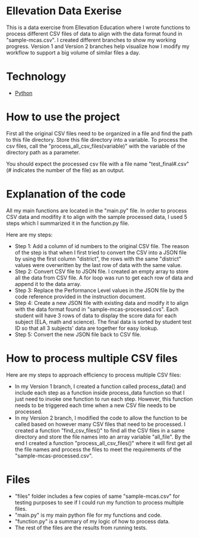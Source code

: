 # Ellevation Data Exerise

This is a data exercise from Ellevation Education where I wrote functions to process different CSV files of data to align with the data format found in "sample-mcas.csv". I created different branches to show my working progress. Version 1 and Version 2 branches help visualize how I modify my workflow to support a big volume of similar files a day. 

# Technology

* [Python](https://www.python.org/)

# How to use the project
First all the original CSV files need to be organized in a file and find the path to this file directory. Store this file directory into a variable. To process the csv files, call the "process_all_csv_files(variable)" with the variable of the directory path as a parameter. 

You should expect the processed csv file with a file name "test_final#.csv" (# indicates the number of the file) as an output. 
# Explanation of the code
All my main functions are located in the "main.py" file. In order to process CSV data and modifity it to align with the sample processed data, I used 5 steps which I summarized it in the function.py file.

Here are my steps:

- Step 1: Add a column of id numbers to the original CSV file. The reason of the step is that when I first tried to convert the CSV into a JSON file by using the first column "district", the rows with the same "district" values were overwritten by the last row of data with the same value. 
- Step 2: Convert CSV file to JSON file. I created an empty array to store all the data from CSV file. A for loop was run to get each row of data and append it to the data array. 
- Step 3: Replace the Performance Level values in the JSON file by the code reference provided in the instruction document. 
- Step 4: Create a new JSON file with existing data and modify it to align with the data format found in "sample-mcas-processed.cvs". Each student will have 3 rows of data to display the score data for each subject (ELA, math and science). The final data is sorted by student test ID so that all 3 subjects' data are together for easy lookup. 
- Step 5: Convert the new JSON file back to CSV file. 



# How to process multiple CSV files 
Here are my steps to approach efficiency to process multiple CSV files: 

- In my Version 1 branch, I created a function called process_data() and include each step as a function inside process_data function so that I just need to invoke one function to run each step. However, this function needs to be triggered each time when a new CSV file needs to be processed. 
- In my Version 2 branch, I modified the code to allow the function to be called based on however many CSV files that need to be processed. I created a function "find_csv_files()" to find all the CSV files in a same directory and store the file names into an array variable "all_file". By the end I created a function "process_all_csv_files()" where it will first get all the file names and process the files to meet the requirements of the "sample-mcas-processed.csv". 

# Files
- "files" folder includes a few copies of same "sample-mcas.csv" for testing purposes to see if I could run my function to process multiple files. 
- "main.py" is my main python file for my functions and code.
- "function.py" is a summary of my logic of how to process data.
- The rest of the files are the results from running tests. 